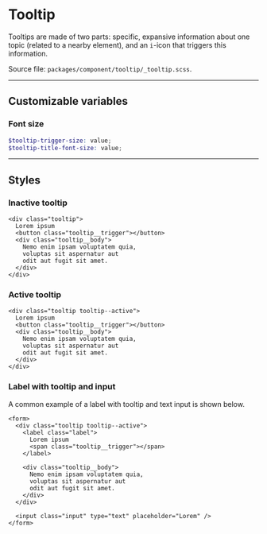 # Tooltip
Tooltips are made of two parts: specific, expansive information about one topic (related to a nearby element), and an `i`-icon that triggers this information.

Source file: `packages/component/tooltip/_tooltip.scss`.

---

## Customizable variables

### Font size
```scss
$tooltip-trigger-size: value;
$tooltip-title-font-size: value;
```

---

## Styles

### Inactive tooltip
```html*example="tooltip"
<div class="tooltip">
  Lorem ipsum
  <button class="tooltip__trigger"></button>
  <div class="tooltip__body">
    Nemo enim ipsam voluptatem quia, 
    voluptas sit aspernatur aut 
    odit aut fugit sit amet.
  </div>  
</div>
```

### Active tooltip
```html*example="tooltip"
<div class="tooltip tooltip--active">
  Lorem ipsum
  <button class="tooltip__trigger"></button>
  <div class="tooltip__body">
    Nemo enim ipsam voluptatem quia, 
    voluptas sit aspernatur aut 
    odit aut fugit sit amet.
  </div>  
</div>
```

### Label with tooltip and input
A common example of a label with tooltip and text input is shown below.

```html*example="tooltip"
<form>
  <div class="tooltip tooltip--active">
    <label class="label">
      Lorem ipsum
      <span class="tooltip__trigger"></span>
    </label>

    <div class="tooltip__body">
      Nemo enim ipsam voluptatem quia, 
      voluptas sit aspernatur aut 
      odit aut fugit sit amet.
    </div>
  </div>

  <input class="input" type="text" placeholder="Lorem" />
</form>
```
